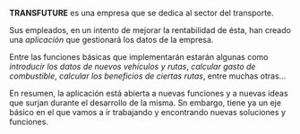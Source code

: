 **TRANSFUTURE** es una empresa que se dedica al sector del transporte.

Sus empleados, en un intento de mejorar la rentabilidad de ésta, han creado una *aplicación* 
que gestionará los datos de la empresa.

Entre las funciones básicas que implementarán estarán algunas como *introducir los datos de nuevos vehículos y rutas*,
*calcular gasto de combustible*, *calcular los beneficios de ciertas rutas*, entre muchas otras...

En resumen, la aplicación está abierta a nuevas funciones y a nuevas ideas que surjan durante el desarrollo de la misma. 
Sn embargo, tiene ya un eje básico en el que vamos a ir trabajando y encontrando nuevas soluciones y funciones.
